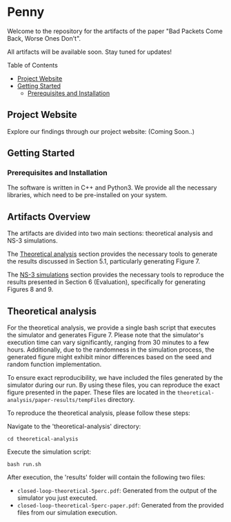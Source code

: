 # Penny

Welcome to the repository for the artifacts of the paper "Bad Packets Come Back, Worse Ones Don't".

All artifacts will be available soon. Stay tuned for updates!

Table of Contents
* [Project Website](#project-website)
* [Getting Started](#getting-started)
    * [Prerequisites and Installation](#prerequisites-and-installation)

## Project Website 
Explore our findings through our project website: (Coming Soon..)

## Getting Started
### Prerequisites and Installation
The software is written in C++ and Python3. We provide all the necessary libraries, which need to be pre-installed on your system.


## Artifacts Overview
The artifacts are divided into two main sections: theoretical analysis and NS-3 simulations.

The [Theoretical analysis](#theoretical-analysis) section provides the necessary tools to generate the results discussed in Section 5.1, particularly  generating Figure 7.

The [NS-3 simulations](#ns-3-simulation) section provides the necessary tools to reproduce the results presented in Section 6 (Evaluation), specifically for generating Figures 8 and 9.

## Theoretical analysis
For the theoretical analysis, we provide a single bash script that executes the simulator and generates Figure 7. Please note that the simulator's execution time can vary significantly, ranging from 30 minutes to a few hours. Additionally, due to the randomness in the simulation process, the generated figure might exhibit minor differences based on the seed and random function implementation.

To ensure exact reproducibility, we have included the files generated by the simulator during our run. By using these files, you can reproduce the exact figure presented in the paper. These files are located in the `theoretical-analysis/paper-results/tempFiles` directory.

To reproduce the theoretical analysis, please follow these steps:

Navigate to the 'theoretical-analysis' directory:
```
cd theoretical-analysis
```

Execute the simulation script:
```
bash run.sh
```

After execution, the 'results' folder will contain the following two files:
 - `closed-loop-theoretical-5perc.pdf`: Generated from the output of the simulator you just executed.
 - `closed-loop-theoretical-5perc-paper.pdf`: Generated from the provided files from our simulation execution.

